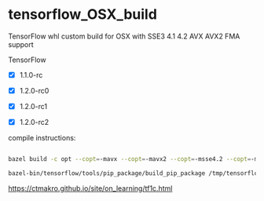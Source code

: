 # tensorflow_OSX_build
TensorFlow whl custom build for OSX with SSE3 4.1 4.2 AVX AVX2 FMA support

TensorFlow

- [x] 1.1.0-rc

- [x] 1.2.0-rc0

- [x] 1.2.0-rc1

- [x] 1.2.0-rc2


compile instructions:
```bash

bazel build -c opt --copt=-mavx --copt=-mavx2 --copt=-msse4.2 --copt=-msse4.1 --copt=-msse3 --copt=-mfma -k //tensorflow/tools/pip_package:build_pip_package

bazel-bin/tensorflow/tools/pip_package/build_pip_package /tmp/tensorflow_pkg

```
<https://ctmakro.github.io/site/on_learning/tf1c.html>
